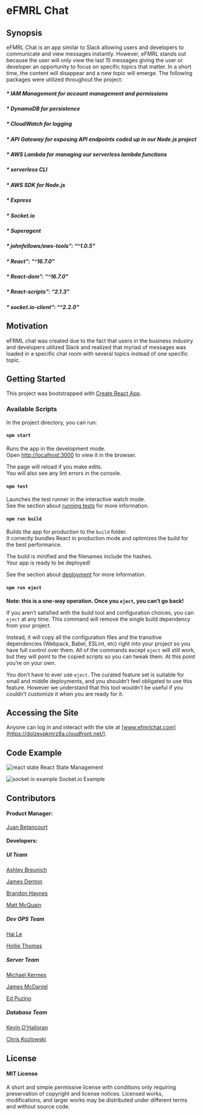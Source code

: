 # eFMRL Chat

## Synopsis

eFMRL Chat is an app similar to Slack allowing users and developers to communicate and view messages instantly. However, eFMRL stands out because the user will only view the last 15 messages giving the user or developer an opportunity to focus on specific topics that matter. In a short time, the content will disappear and a new topic will emerge. The following packages were utilized throughout the project: 

##### * **IAM Management** for account management and permissions
##### * **DynamoDB** for persistence
##### * **CloudWatch** for logging
##### * **API Gateway** for exposing API endpoints coded up in our Node.js project
##### * **AWS Lambda** for managing our serverless lambda functions
##### * **serverless CLI**
##### * **AWS SDK for Node.js**
##### * **Express**
##### * **Socket.io**
##### * **Superagent**
##### * **johnfellows/aws-tools”: “^1.0.5"**
##### * **React”: “^16.7.0"**
##### * **React-dom”: “^16.7.0"**
##### * **React-scripts”: “2.1.3"**
##### * **socket.io-client”: “^2.2.0"**

## Motivation

eFRML chat was created due to the fact that users in the business industry and developers utilized Slack and realized that myriad of messages was loaded in a specific chat room with several topics instead of one specific topic. 

## Getting Started
This project was bootstrapped with [Create React App](https://github.com/facebook/create-react-app).

### Available Scripts

In the project directory, you can run:

#### `npm start`

Runs the app in the development mode.<br>
Open [http://localhost:3000](http://localhost:3000) to view it in the browser.

The page will reload if you make edits.<br>
You will also see any lint errors in the console.

#### `npm test`

Launches the test runner in the interactive watch mode.<br>
See the section about [running tests](https://facebook.github.io/create-react-app/docs/running-tests) for more information.

#### `npm run build`

Builds the app for production to the `build` folder.<br>
It correctly bundles React in production mode and optimizes the build for the best performance.

The build is minified and the filenames include the hashes.<br>
Your app is ready to be deployed!

See the section about [deployment](https://facebook.github.io/create-react-app/docs/deployment) for more information.

#### `npm run eject`

**Note: this is a one-way operation. Once you `eject`, you can’t go back!**

If you aren’t satisfied with the build tool and configuration choices, you can `eject` at any time. This command will remove the single build dependency from your project.

Instead, it will copy all the configuration files and the transitive dependencies (Webpack, Babel, ESLint, etc) right into your project so you have full control over them. All of the commands except `eject` will still work, but they will point to the copied scripts so you can tweak them. At this point you’re on your own.

You don’t have to ever use `eject`. The curated feature set is suitable for small and middle deployments, and you shouldn’t feel obligated to use this feature. However we understand that this tool wouldn’t be useful if you couldn’t customize it when you are ready for it.

## Accessing the Site

Anyone can log in and interact with the site at [www.efmrlchat.com](https://dolzevpkmrz8a.cloudfront.net/).

## Code Example

![react state](/src/assets/react-state.png)
React State Management

![socket io example](/src/assets/socket-io-example.png)
Socket.io Example

## Contributors

#### Product Manager: 
[Juan Betancourt](https://www.linkedin.com/in/juan11/) 

#### Developers:

##### _**UI Team**_
[Ashley Breunich](https://www.linkedin.com/in/ashley-breunich/) 

[James Denton](https://www.linkedin.com/in/jamesmorgandenton/)

[Brandon Haynes](www.linkedin.com/in/brandonhaynes100 )

[Matt McQuain](https://www.linkedin.com/in/matthew-mcquain/)

##### _**Dev OPS Team**_
[Hai Le](https://www.linkedin.com/in/hai-le-50a726163/)

[Hollie Thomas](https://www.linkedin.com/in/holliemthomas/)

##### _**Server Team**_
[Michael Kermes](https://www.linkedin.com/in/mkermes/)

[James McDaniel](https://www.linkedin.com/in/james-l-mcdaniel/)

[Ed Puzino](https://www.linkedin.com/in/edward-puzino/)

##### _**Database Team**_
[Kevin O'Halloran](https://www.linkedin.com/in/kevin-ohalloran/)

[Chris Kozlowski](https://www.linkedin.com/in/kozlowskicd)

## License
#### MIT License
A short and simple permissive license with conditions only requiring preservation of copyright and license notices. Licensed works, modifications, and larger works may be distributed under different terms and without source code.